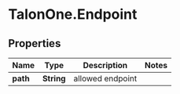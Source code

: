 # TalonOne.Endpoint

## Properties

Name | Type | Description | Notes
------------ | ------------- | ------------- | -------------
**path** | **String** | allowed endpoint | 


